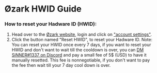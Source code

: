 # Øzark HWID Guide

### How to reset your Hadware ID (HWID):
1. Head over to the [Øzark website](https://ozark.gg/), login and click on ["account settings"](https://ozark.gg/account.php).
2. Click the button named "Reset HWID", to reset your Hadware ID.
Note: You can reset your HWID once every 7 days, if you want to reset your HWID and don't want to wait till the cooldown is over, you can [DM SiNNER#1337 on Discord](https://discord.com/users/218469630010851329) and pay a small fee of 5$ (USD) to have it manually resetted. This fee is nonnegotiable, if you don't want to pay the fee then wait till your 7 day cool down is over.